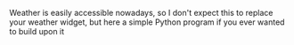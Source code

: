 Weather is easily accessible nowadays, so I don't expect this to replace your weather widget, but here a simple Python program if you ever wanted to build upon it
